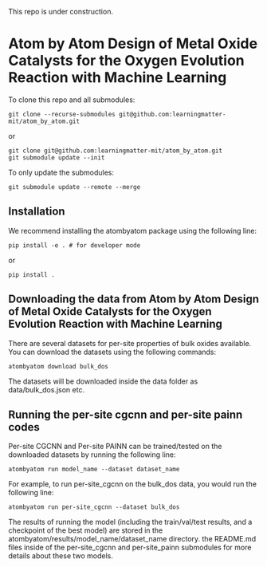This repo is under construction.

# Atom by Atom Design of Metal Oxide Catalysts for the Oxygen Evolution Reaction with Machine Learning

To clone this repo and all submodules:
```
git clone --recurse-submodules git@github.com:learningmatter-mit/atom_by_atom.git
```
or
```
git clone git@github.com:learningmatter-mit/atom_by_atom.git
git submodule update --init
```

To only update the submodules:
```
git submodule update --remote --merge
```

## Installation 

We recommend installing the atombyatom package using the following line:
```
pip install -e . # for developer mode
```
or 
```
pip install . 
```


## Downloading the data from Atom by Atom Design of Metal Oxide Catalysts for the Oxygen Evolution Reaction with Machine Learning

There are several datasets for per-site properties of bulk oxides available. You can download the datasets using the following commands: 
```
atombyatom download bulk_dos
```

The datasets will be downloaded inside the data folder as data/bulk_dos.json etc.

## Running the per-site cgcnn and per-site painn codes

Per-site CGCNN and Per-site PAINN can be trained/tested on the downloaded datasets by running the following line:
```
atombyatom run model_name --dataset dataset_name
```

For example, to run per-site_cgcnn on the bulk_dos data, you would run the following line:
```
atombyatom run per-site_cgcnn --dataset bulk_dos
```

The results of running the model (including the train/val/test results, and a checkpoint of the best model) are stored in the atombyatom/results/model_name/dataset_name directory. the README.md files inside of the per-site_cgcnn and per-site_painn submodules for more details about these two models.  
